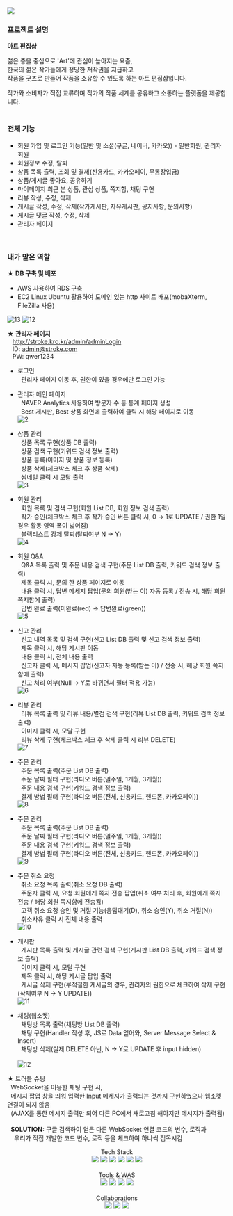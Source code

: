 <img src="https://capsule-render.vercel.app/api?type=waving&color=auto&height=200&section=header&text=art_stroke&fontSize=90" />

### 프로젝트 설명
**아트 편집샵**

젊은 층을 중심으로 'Art'에 관심이 높아지는 요즘,<br> 한국의 젊은 작가들에게 정당한 저작권을 지급하고<br> 
작품을 굿즈로 만들어 작품을 소유할 수 있도록 하는 아트 편집샵입니다.<br>

작가와 소비자가 직접 교류하며 작가의 작품 세계를 공유하고 소통하는 플랫폼을 제공합니다.
<br><br>

### 전체 기능
- 회원 가입 및 로그인 기능(일반 및 소셜(구글, 네이버, 카카오)) - 일반회원, 관리자 회원
- 회원정보 수정, 탈퇴
- 상품 목록 출력, 조회 및 결제(신용카드, 카카오페이, 무통장입금)
- 상품/게시글 좋아요, 공유하기
- 마이페이지 최근 본 상품, 관심 상품, 쪽지함, 채팅 구현
- 리뷰 작성, 수정, 삭제
- 게시글 작성, 수정, 삭제(작가게시판, 자유게시판, 공지사항, 문의사항)
- 게시글 댓글 작성, 수정, 삭제
- 관리자 페이지  
<br>

### 내가 맡은 역할
★ **DB 구축 및 배포** <br>
- AWS 사용하여 RDS 구축
- EC2 Linux Ubuntu 활용하여 도메인 있는 http 사이트 배포(mobaXterm, FileZilla 사용) <br>

![13](https://github.com/jhj-sharon/art_stroke/assets/119272718/37880128-ef51-46ea-b0dd-655e78d9845c)
![12](https://github.com/jhj-sharon/art_stroke/assets/119272718/0979cfdb-0a9e-49e3-9cb8-db48c5d3bdc6) 

★ **관리자 페이지** <br>
 &nbsp;&nbsp;   http://stroke.kro.kr/admin/adminLogin <br>
  &nbsp;&nbsp;  ID: admin@stroke.com <br>
 &nbsp;&nbsp;   PW: qwer1234
   
- 로그인 <br>
  &nbsp;&nbsp;관리자 페이지 이동 후, 권한이 있을 경우에만 로그인 가능 <br>
    
- 관리자 메인 페이지 <br>
  &nbsp;&nbsp;NAVER Analytics 사용하여 방문자 수 등 통계 페이지 생성<br>
  &nbsp;&nbsp;Best 게시판, Best 상품 화면에 출력하여 클릭 시 해당 페이지로 이동<br> 
![2](https://github.com/jhj-sharon/art_stroke/assets/119272718/dddef0eb-12b3-4437-91e9-dfd9a626a3fd)

  
- 상품 관리 <br>
  &nbsp;&nbsp;상품 목록 구현(상품 DB 출력) <br>
  &nbsp;&nbsp;상품 검색 구현(키워드 검색 정보 출력) <br>
  &nbsp;&nbsp;상품 등록(이미지 및 상품 정보 등록) <br>
  &nbsp;&nbsp;상품 삭제(체크박스 체크 후 상품 삭제) <br>
  &nbsp;&nbsp;썸네일 클릭 시 모달 출력 <br>
![3](https://github.com/jhj-sharon/art_stroke/assets/119272718/dc0b575c-698f-4e79-a754-6ba4da65e9a6)

  
- 회원 관리 <br>
  &nbsp;&nbsp;회원 목록 및 검색 구현(회원 List DB, 회원 정보 검색 출력) <br>
  &nbsp;&nbsp;작가 승인(체크박스 체크 후 작가 승인 버튼 클릭 시, 0 → 1로 UPDATE /
   권한 1일 경우 활동 영역 폭이 넓어짐) <br>
  &nbsp;&nbsp;블랙리스트 강제 탈퇴(탈퇴여부 N → Y) <br>
![4](https://github.com/jhj-sharon/art_stroke/assets/119272718/0373a7e8-d00d-4659-864d-9fa2909c7b87)


- 회원 Q&A <br>
  &nbsp;&nbsp;Q&A 목록 출력 및 주문 내용 검색 구현(주문 List DB 출력, 키워드 검색 정보 출력)<br>
  &nbsp;&nbsp;제목 클릭 시, 문의 한 상품 페이지로 이동<br>
  &nbsp;&nbsp;내용 클릭 시, 답변 메세지 팝업(문의 회원(받는 이) 자동 등록 / 전송 시, 해당 회원 쪽지함에 출력) <br>
  &nbsp;&nbsp;답변 완료 출력(미완료(red) → 답변완료(green)) <br>
![5](https://github.com/jhj-sharon/art_stroke/assets/119272718/9025c627-f1b5-404d-9ad3-489aec0cfe3b)


- 신고 관리 <br>
  &nbsp;&nbsp;신고 내역 목록 및 검색 구현(신고 List DB 출력 및 신고 검색 정보 출력)<br>
  &nbsp;&nbsp;제목 클릭 시, 해당 게시판 이동<br>
  &nbsp;&nbsp;내용 클릭 시, 전체 내용 출력 <br>
  &nbsp;&nbsp;신고자 클릭 시, 메시지 팝업(신고자 자동 등록(받는 이) / 전송 시, 해당 회원 쪽지함에 출력) <br>
  &nbsp;&nbsp;신고 처리 여부(Null → Y로 바뀌면서 필터 적용 가능)<br>
![6](https://github.com/jhj-sharon/art_stroke/assets/119272718/77a76b2c-4dae-4164-80cd-64a1d86bb719)


- 리뷰 관리 <br>
  &nbsp;&nbsp;리뷰 목록 출력 및 리뷰 내용/별점 검색 구현(리뷰 List DB 출력, 키워드 검색 정보 출력)<br>
  &nbsp;&nbsp;이미지 클릭 시, 모달 구현 <br>
  &nbsp;&nbsp;리뷰 삭제 구현(체크박스 체크 후 삭제 클릭 시 리뷰 DELETE) <br> 
![7](https://github.com/jhj-sharon/art_stroke/assets/119272718/0ab91d9b-586a-44d3-bc46-24cd3be1ac0f)


- 주문 관리 <br>
  &nbsp;&nbsp;주문 목록 출력(주문 List DB 출력)<br>
  &nbsp;&nbsp;주문 날짜 필터 구현(라디오 버튼(일주일, 1개월, 3개월))<br>
  &nbsp;&nbsp;주문 내용 검색 구현(키워드 검색 정보 출력) <br> 
  &nbsp;&nbsp;결제 방법 필터 구현(라디오 버튼(전체, 신용카드, 핸드폰, 카카오페이)) <br>
![8](https://github.com/jhj-sharon/art_stroke/assets/119272718/b2a7475f-477b-4b6c-83ea-225cfefe856d)

  
- 주문 관리 <br>
  &nbsp;&nbsp;주문 목록 출력(주문 List DB 출력)<br>
  &nbsp;&nbsp;주문 날짜 필터 구현(라디오 버튼(일주일, 1개월, 3개월))<br>
  &nbsp;&nbsp;주문 내용 검색 구현(키워드 검색 정보 출력) <br> 
  &nbsp;&nbsp;결제 방법 필터 구현(라디오 버튼(전체, 신용카드, 핸드폰, 카카오페이)) <br>
![9](https://github.com/jhj-sharon/art_stroke/assets/119272718/3454cc8e-92c2-4a2b-80e3-789e60458bea)
  
    
- 주문 취소 요청 <br>
  &nbsp;&nbsp;취소 요청 목록 출력(취소 요청 DB 출력)<br>
  &nbsp;&nbsp;주문자 클릭 시, 요청 회원에게 쪽지 전송 팝업(취소 여부 처리 후, 회원에게 쪽지 전송 / 해당 회원 쪽지함에 전송됨)<br>
  &nbsp;&nbsp;고객 취소 요청 승인 및 거절 기능(응답대기(D), 취소 승인(Y), 취소 거절(N)) <br> 
  &nbsp;&nbsp;취소사유 클릭 시 전체 내용 출력<br>
![10](https://github.com/jhj-sharon/art_stroke/assets/119272718/55039730-30dc-4ff7-aee1-d12cf89c47e9)

  
- 게시판 <br>
  &nbsp;&nbsp;게시판 목록 출력 및 게시글 관련 검색 구현(게시판 List DB 출력, 키워드 검색 정보 출력)<br>
  &nbsp;&nbsp;이미지 클릭 시, 모달 구현<br>
  &nbsp;&nbsp;제목 클릭 시, 해당 게시글 팝업 출력 <br> 
  &nbsp;&nbsp;게시글 삭제 구현(부적절한 게시글의 경우, 관리자의 권한으로 체크하여 삭제 구현(삭제여부 N → Y UPDATE))<br>
![11](https://github.com/jhj-sharon/art_stroke/assets/119272718/975ec6a8-760a-4422-8e7a-05ca58e9a5f9)

  
- 채팅(웹소켓) <br>
  &nbsp;&nbsp;채팅방 목록 출력(채팅방 List DB 출력)<br>
  &nbsp;&nbsp;채팅 구현(Handler 작성 후, JS로 Data 얻어와, Server Message Select & Insert)<br>
  &nbsp;&nbsp;채팅방 삭제(실제 DELETE 아닌, N → Y로 UPDATE 후 input hidden) <br>  
![12](https://github.com/jhj-sharon/art_stroke/assets/119272718/0979cfdb-0a9e-49e3-9cb8-db48c5d3bdc6)


★ 트러블 슈팅 <br>
  &nbsp;&nbsp;WebSocket을 이용한 채팅 구현 시, <br>
  &nbsp;&nbsp;메시지 팝업 창을 띄워 입력한 Input 메세지가 출력되는 것까지 구현하였으나 웹소켓 연결이 되지 않음 <br>
  &nbsp;&nbsp;(AJAX를 통한 메시지 출력만 되어 다른 PC에서 새로고침 해야지만 메시지가 출력됨) <br><br>
  &nbsp;&nbsp;**SOLUTION:** 구글 검색하여 얻은 다른 WebSocket 연결 코드의 변수, 로직과<br>
  &nbsp;&nbsp;&nbsp;&nbsp;우리가 직접 개발한 코드 변수, 로직 등을 체크하여 하나씩 접목시킴<br>  
  



<div align="center">
    <div align="center">
    Tech Stack<br>
</div>
   <img src="https://img.shields.io/badge/Java-007396?style=flat&logo=Java&logoColor=white" />
   <img src="https://img.shields.io/badge/HTML5-E34F26?style=flat&logo=HTML5&logoColor=white" />
   <img src="https://img.shields.io/badge/CSS3-1572B6?style=flat&logo=CSS3&logoColor=white" />
   <img src="https://img.shields.io/badge/javascript-F7DF1E?style=flat&logo=javascript&logoColor=white" />
  <img src="https://img.shields.io/badge/Oracle SQL-F80000?style=flat&logo=oracle&logoColor=white" />
  <img src="https://img.shields.io/badge/jQuery-0769AD?style=flat&logo=jquery&logoColor=white" />
</div>
<br>
<div align="center">
    <div align="center">
    Tools & WAS <br>
</div>
<div align="center">
    <img src="https://img.shields.io/badge/Spring-6DB33F?style=flat&logo=spring&logoColor=white" />
    <img src="https://img.shields.io/badge/eclipseIDE-2C2255?style=flat&logo=eclipseide&logoColor=white" />
    <img src="https://img.shields.io/badge/Visual Studio Code-007ACC?style=flat&logo=visualstudiocode&logoColor=white" />
    <img src="https://img.shields.io/badge/Apache&nbsp;Tomcat-F8DC75?style=flat&logo=apachetomcat&logoColor=black" />
</div>
<br>
<div align="center">
  <div align="center">
  Collaborations<br>
</div>
<div align="center">
    <img src="https://img.shields.io/badge/GitHub-181717?style=flat&logo=github&logoColor=white" />
    <img src="https://img.shields.io/badge/amazon AWS-232F3E?style=flat&logo=amazonaws&logoColor=white" />
    <img src="https://img.shields.io/badge/Maven-C71A36?style=flat&logo=apachemaven&logoColor=white" />
</div>
